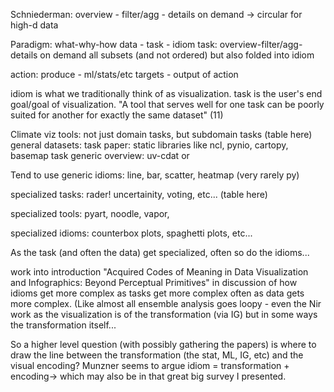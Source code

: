 
Schniederman:
overview - filter/agg - details on demand -> circular for high-d data


Paradigm:
what-why-how
data - task - idiom
task: overview-filter/agg-details on demand all subsets (and not
ordered) but also folded into idiom

action: 
produce - ml/stats/etc
targets - output of action 

idiom is what we traditionally think of as visualization. task is the
user's end goal/goal of visualization. "A tool that serves well for
one task can be poorly suited for another for exactly the same
dataset" (11)

Climate viz tools: not just domain tasks, but subdomain tasks (table
here)
general datasets:
task paper: static libraries like ncl, pynio, cartopy, basemap
task generic overview: uv-cdat or 

Tend to use generic idioms:
line, bar, scatter, heatmap (very rarely py)

specialized tasks: rader! uncertainity, voting, etc... (table here)

specialized tools: pyart, noodle, vapor, 

specialized idioms: counterbox plots, spaghetti plots, etc...

As the task (and often the data) get specialized, often so do the
idioms...


work into introduction "Acquired Codes of Meaning in Data Visualization
and Infographics: Beyond Perceptual Primitives" in discussion of how
idioms get more complex as tasks get more complex often as data gets
more complex. (Like almost all ensemble analysis goes loopy - even the
Nir work as the visualization is of the transformation (via IG) but in
some ways the transformation itself...

So a higher level question (with possibly gathering the papers) is
where to draw the line between the transformation (the stat, ML, IG,
etc) and the visual encoding? Munzner seems to argue idiom =
transformation + encoding-> which may also be in that great big survey
I presented. 


